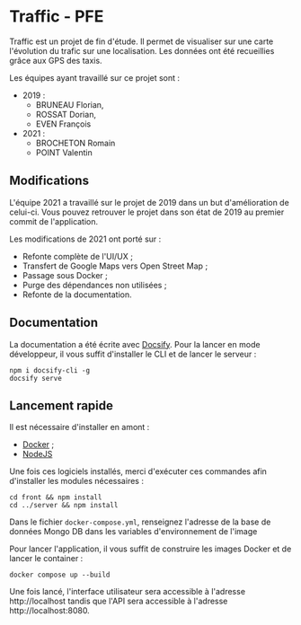 # Traffic - PFE

Traffic est un projet de fin d'étude. Il permet de visualiser sur une carte l'évolution du trafic sur une localisation. Les données ont été recueillies grâce aux GPS des taxis.

Les équipes ayant travaillé sur ce projet sont :
* 2019 : 
    * BRUNEAU Florian, 
    * ROSSAT Dorian, 
    * EVEN François
* 2021 : 
    * BROCHETON Romain
    * POINT Valentin 

## Modifications

L'équipe 2021 a travaillé sur le projet de 2019 dans un but d'amélioration de celui-ci. Vous pouvez retrouver le projet dans son état de 2019 au premier commit de l'application.

Les modifications de 2021 ont porté sur :
* Refonte complète de l'UI/UX ;
* Transfert de Google Maps vers Open Street Map ;
* Passage sous Docker ;
* Purge des dépendances non utilisées ;
* Refonte de la documentation.

## Documentation
La documentation a été écrite avec [Docsify](https://docsify.js.org/). Pour la lancer en mode développeur, il vous suffit d'installer le CLI et de lancer le serveur : 
```
npm i docsify-cli -g
docsify serve
```

## Lancement rapide
Il est nécessaire d'installer en amont :
* [Docker](https://www.docker.com/) ;
* [NodeJS](https://nodejs.org/en/download/)

Une fois ces logiciels installés, merci d'exécuter ces commandes afin d'installer les modules nécessaires :
```
cd front && npm install
cd ../server && npm install
```

Dans le fichier `docker-compose.yml`, renseignez l'adresse de la base de données Mongo DB dans les variables d'environnement de l'image

Pour lancer l'application, il vous suffit de construire les images Docker et de lancer le container :
```
docker compose up --build
```

Une fois lancé, l'interface utilisateur sera accessible à l'adresse http://localhost tandis que l'API sera accessible à l'adresse http://localhost:8080.